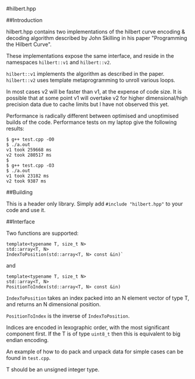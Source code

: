 #hilbert.hpp

##Introduction

hilbert.hpp contains two implementations of the hilbert curve encoding &
decoding algorithm described by John Skilling in his paper "Programming the
Hilbert Curve".

These implementations expose the same interface, and reside in the namespaces
`hilbert::v1` and `hilbert::v2`.

`hilbert::v1` implements the algorithm as described in the paper.
`hilbert::v2` uses template metaprogramming to unroll various loops.

In most cases v2 will be faster than v1, at the expense of code size.  It is
possible that at some point v1 will overtake v2 for higher dimensional/high
precision data due to cache limits but I have not observed this yet.

Performance is radically different between optimised and unoptimised builds of
the code.  Performance tests on my laptop give the following results:

~~~~
$ g++ test.cpp -O0
$ ./a.out
v1 took 259668 ms
v2 took 280517 ms
$
$ g++ test.cpp -O3
$ ./a.out
v1 took 23182 ms
v2 took 9387 ms
~~~~

##Building

This is a header only library.  Simply add `#include "hilbert.hpp"` to your code and use it.

##Interface

Two functions are supported:

~~~~
template<typename T, size_t N>
std::array<T, N>
IndexToPosition(std::array<T, N> const &in)`
~~~~

and

~~~~
template<typename T, size_t N>
std::array<T, N>
PositionToIndex(std::array<T, N> const &in)
~~~~

`IndexToPosition` takes an index packed into an N element vector of type T, and
returns an N dimensional position.

`PositionToIndex` is the inverse of `IndexToPosition`.

Indices are encoded in lexographic order, with the most significant component
first.  If the T is of type `uint8_t` then this is equivalent to big endian
encoding.

An example of how to do pack and unpack data for simple cases can be found in 
`test.cpp`.

T should be an unsigned integer type.

